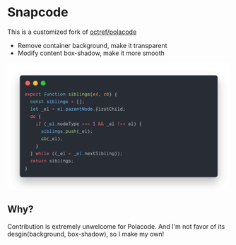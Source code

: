 # Snapcode

This is a customized fork of [octref/polacode](https://github.com/octref/polacode)

- Remove container background, make it transparent
- Modify content box-shadow, make it more smooth

![](./demo/1.png)

## Why?

Contribution is extremely unwelcome for Polacode. And I'm not favor of its desgin(background, box-shadow), so I make my own!
